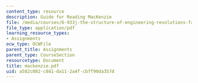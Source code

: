 ```yaml
---
content_type: resource
description: Guide for Reading MacKenzie
file: /media/courses/6-933j-the-structure-of-engineering-revolutions-fall-2001/a582c082c841da112a4fcbff90da357d_mackenzie.pdf
file_type: application/pdf
learning_resource_types:
- Assignments
ocw_type: OCWFile
parent_title: Assignments
parent_type: CourseSection
resourcetype: Document
title: mackenzie.pdf
uid: a582c082-c841-da11-2a4f-cbff90da357d
---
```

